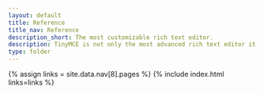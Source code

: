 ```yaml
---
layout: default
title: Reference
title_nav: Reference
description_short: The most customizable rich text editor.
description: TinyMCE is not only the most advanced rich text editor it's also the most customizable.
type: folder
---
```


{% assign links = site.data.nav[8].pages %}
{% include index.html links=links %}
